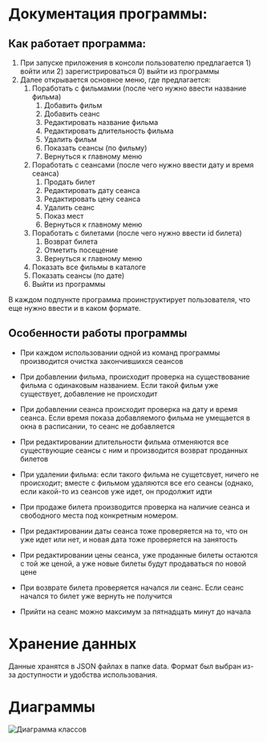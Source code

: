 # Документация программы: 

## Как работает программа: 

1. При запуске приложения в консоли пользователю предлагается 1) войти или 2) зарегистрироваться 0) выйти из программы
1. Далее открывается основное меню, где предлагается:
   1) Поработать с фильмамии (после чего нужно ввести название фильма)
      1) Добавить фильм 
      2) Добавить сеанс 
      3) Редактировать название фильма 
      4) Редактировать длительность фильма 
      5) Удалить фильм 
      6) Показать сеансы (по фильму) 
      0) Вернуться к главному меню
   2) Поработать с сеансами (после чего нужно ввести дату и время сеанса)
      1) Продать билет 
      2) Редактировать дату сеанса 
      3) Редактировать цену сеанса 
      4) Удалить сеанс 
      5) Показ мест 
      0) Вернуться к главному меню
   3) Поработать с билетами (после чего нужно ввести id билета)
      1) Возврат билета 
      2) Отметить посещение 
      0) Вернуться к главному меню
   4) Показать все фильмы в каталоге
   5) Показать сеансы (по дате) 
   0) Выйти из программы

В каждом подпункте программа проинструктирует пользователя, что еще нужно ввести и в каком формате. 

## Особенности работы программы

* При каждом использовании одной из команд программы производится очистка закончившихся сеансов

* При добавлении фильма, происходит проверка на существование фильма с одинаковым названием. Если такой фильм уже существует, добавление не происходит
* При добавлении сеанса происходит проверка на дату и время сеанса. Если время показа добавляемого фильма не умещается в окна в расписании, то сеанс не добавляется
* При редактировании длительности фильма отменяются все существующие сеансы с ним и производится возврат проданных билетов
* При удалении фильма: если такого фильма не сущетсвует, ничего не происходит; вместе с фильмом удаляются все его сеансы (однако, если какой-то из сеансов уже идет, он продолжит идти
* При продаже билета производится проверка на наличие сеанса и свободного места под конкретным номером.
* При редактировании даты сеанса тоже проверяется на то, что он уже идет или нет, и новая дата тоже проверяется на занятость 
* При редактировании цены сеанса, уже проданные билеты остаются с той же ценой, а уже новые билеты будут продаваться по новой цене
* При возврате билета проверяется начался ли сеанс. Если сеанс начался то билет уже вернуть не получится
* Прийти на сеанс можно максимум за пятнадцать минут до начала

# Хранение данных

Данные хранятся в JSON файлах в папке data. Формат был выбран из-за доступности и удобства использования. 

# Диаграммы

![Диаграмма классов]()
